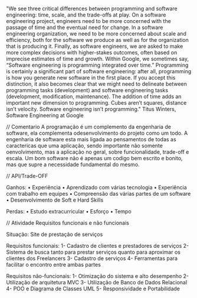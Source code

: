 "We see three critical differences between programming and software engineering: time, scale, and the trade-offs at play. On a software engineering project, engineers need to be more concerned with the passage of time and the eventual need for change. In a software engineering organization, we need to be more concerned about scale and efficiency, both for the software we produce as well as for the organization that is producing it. Finally, as software engineers, we are asked to make more complex decisions with higher-stakes outcomes, often based on imprecise estimates of time and growth. Within Google, we sometimes say, “Software engineering is programming integrated over time.” Programming is certainly a significant part of software engineering: after all, programming is how you generate new software in the first place. If you accept this distinction, it also becomes clear that we might need to delineate between programming tasks (development) and software engineering tasks (development, modification, maintenance). The addition of time adds an important new dimension to programming. Cubes aren’t squares, distance isn’t velocity. Software engineering isn’t programming."
Titus Winters, Software Engineering at Google

// Comentario
	A programação é um complemento da engenharia de software, ela complementa odesenvolvimento do projeto como um todo. A engenharia de software esta mais ligada ao
pensamentos de todas as caractericas que uma aplicação, sendo importante não somente oenvolvimento, mas a aplicação no geral, sobre funcionalidade, trade-off e escala.
	Um bom software não é apenas um codigo bem escrito e bonito, mas que supre
a necessidade fundamental do mesmo.

// API/Trade-OFF

Ganhos:
• Experiência
• Aprendizado com várias tecnologia
• Experiência com trabalho em equipes
• Compreensão das várias partes de um software
• Desenvolvimento de Soft e Hard Skills

Perdas:
• Estudo extracurricular
• Esforço
• Tempo

// Atividade Requisitos funcionais e não funcionais

Situação: Site de prestação de serviços

Requisitos funcionais:
1- Cadastro de clientes e prestadores de serviços
2- Sistema de busca tanto para prestar serviços quanto para aproximar os clientes dos Freelancers
3- Cadastro de serviços
4- Ferramentas para facilitar o encontro entre ambas partes

Requisitos não-funcionais:
1- Otimização do sistema e alto desempenho
2- Utilização de arquitetura MVC
3- Utilização de Banco de Dados Relacional
4- POO e Diagrama de Classes UML
5- Responsividade e Portabilidade
